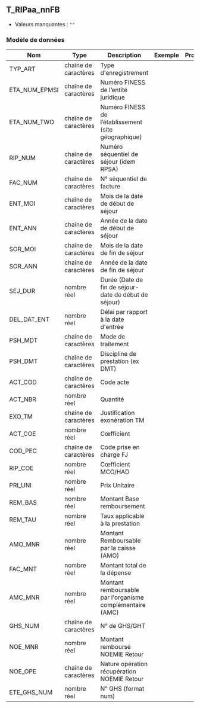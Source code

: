 <!-- SPDX-License-Identifier: MPL-2.0 -->
## T_RIPaa_nnFB

- Valeurs manquantes : `""`

### Modèle de données

|Nom|Type|Description|Exemple|Propriétés|
|-|-|-|-|-|
|TYP_ART|chaîne de caractères|Type d'enregistrement|||
|ETA_NUM_EPMSI|chaîne de caractères|Numéro FINESS de l’entité juridique|||
|ETA_NUM_TWO|chaîne de caractères|Numéro FINESS de l’établissement (site géographique)|||
|RIP_NUM|chaîne de caractères|Numéro séquentiel de séjour (idem RPSA)|||
|FAC_NUM|chaîne de caractères|N° séquentiel de facture|||
|ENT_MOI|chaîne de caractères|Mois de la date de début de séjour|||
|ENT_ANN|chaîne de caractères|Année de la date de début de séjour|||
|SOR_MOI|chaîne de caractères|Mois de la date de fin de séjour|||
|SOR_ANN|chaîne de caractères|Année de la date de fin de séjour|||
|SEJ_DUR|nombre réel|Durée (Date de fin de séjour-date de début de séjour)|||
|DEL_DAT_ENT|nombre réel|Délai par rapport à la date d'entrée|||
|PSH_MDT|chaîne de caractères|Mode de traitement|||
|PSH_DMT|chaîne de caractères|Discipline de prestation (ex DMT)|||
|ACT_COD|chaîne de caractères|Code acte|||
|ACT_NBR|nombre réel|Quantité|||
|EXO_TM|chaîne de caractères|Justification exonération TM|||
|ACT_COE|nombre réel|Cœfficient|||
|COD_PEC|chaîne de caractères|Code prise en charge FJ|||
|RIP_COE|nombre réel|Cœfficient MCO/HAD|||
|PRI_UNI|nombre réel|Prix Unitaire|||
|REM_BAS|nombre réel|Montant Base remboursement|||
|REM_TAU|nombre réel|Taux applicable à la prestation|||
|AMO_MNR|nombre réel|Montant Remboursable par la caisse (AMO)|||
|FAC_MNT|nombre réel|Montant total de la dépense|||
|AMC_MNR|nombre réel|Montant remboursable par l'organisme complémentaire (AMC)|||
|GHS_NUM|chaîne de caractères|N° de GHS/GHT|||
|NOE_MNR|nombre réel|Montant remboursé NOEMIE Retour|||
|NOE_OPE|chaîne de caractères|Nature opération récupération NOEMIE Retour|||
|ETE_GHS_NUM|nombre réel|N° GHS (format num)|||
